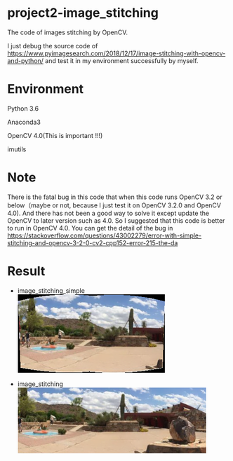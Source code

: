 # project2-image_stitching
The code of images stitching by OpenCV.


I just debug the source code of https://www.pyimagesearch.com/2018/12/17/image-stitching-with-opencv-and-python/ and test it in my environment successfully by myself.


# Environment
  Python 3.6
  
  
  Anaconda3
  
  
  OpenCV 4.0(This is important !!!)
  
  imutils
  
# Note


There is the fatal bug in this code that when this code runs  OpenCV 3.2 or below（maybe or not, because I just test it on OpenCV 3.2.0 and OpenCV 4.0). And there has not been a good way to solve it except update the OpenCV to later version such as 4.0. So I suggested that this code is better to run in OpenCV 4.0. You can get the detail of the bug in https://stackoverflow.com/questions/43002279/error-with-simple-stitching-and-opencv-3-2-0-cv2-cpp152-error-215-the-da

# Result
- image_stitching_simple
![image_stitching_simple](output1.png)


- image_stitching
![image_stitching](output2.png)
